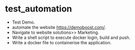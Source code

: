 # test_automation
- Test Demo.  
- automate the website https://demoboost.com/.   
- Navigate to website solutions>> Marketing.   
- Write a shell script to execute docker login, build and push.  
- Write a docker file to containerise the application.  

